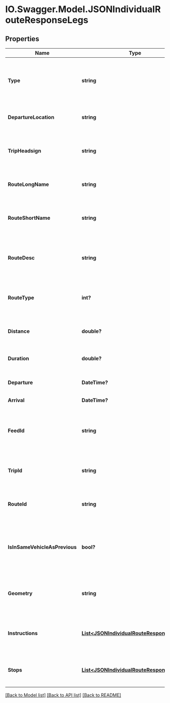 # IO.Swagger.Model.JSONIndividualRouteResponseLegs
## Properties

Name | Type | Description | Notes
------------ | ------------- | ------------- | -------------
**Type** | **string** | The type of the leg, possible values are currently &#x27;walk&#x27; and &#x27;pt&#x27;. | [optional] 
**DepartureLocation** | **string** | The departure location of the leg. | [optional] 
**TripHeadsign** | **string** | The headsign of the public transport vehicle of the leg. | [optional] 
**RouteLongName** | **string** | The public transport route name of the leg. | [optional] 
**RouteShortName** | **string** | The public transport route name (short version) of the leg. | [optional] 
**RouteDesc** | **string** | The route description of the leg (if provided in the GTFS data set). | [optional] 
**RouteType** | **int?** | The route type of the leg (if provided in the GTFS data set). | [optional] 
**Distance** | **double?** | The distance for the leg in metres. | [optional] 
**Duration** | **double?** | The duration for the leg in seconds. | [optional] 
**Departure** | **DateTime?** | Departure date and time | [optional] 
**Arrival** | **DateTime?** | Arrival date and time | [optional] 
**FeedId** | **string** | The feed ID this public transport leg based its information from. | [optional] 
**TripId** | **string** | The trip ID of this public transport leg. | [optional] 
**RouteId** | **string** | The route ID of this public transport leg. | [optional] 
**IsInSameVehicleAsPrevious** | **bool?** | Whether the legs continues in the same vehicle as the previous one. | [optional] 
**Geometry** | **string** | The geometry of the leg. This is an encoded polyline. | [optional] 
**Instructions** | [**List&lt;JSONIndividualRouteResponseSteps&gt;**](JSONIndividualRouteResponseSteps.md) | List containing the specific steps the segment consists of. | [optional] 
**Stops** | [**List&lt;JSONIndividualRouteResponseStops&gt;**](JSONIndividualRouteResponseStops.md) | List containing the stops the along the leg. | [optional] 

[[Back to Model list]](../README.md#documentation-for-models) [[Back to API list]](../README.md#documentation-for-api-endpoints) [[Back to README]](../README.md)

